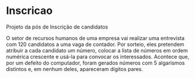 # Inscricao
Projeto da pós de Inscrição de candidatos

O setor de recursos humanos de uma empresa vai realizar uma entrevista com 120 candidatos a uma vaga de contador. Por sorteio, eles pretendem atribuir a cada candidato um número, colocar a lista de números em ordem numérica crescente e usá-la para convocar
os interessados. Acontece que, por um defeito do computador, foram gerados números com 5 algarismos distintos e, em nenhum deles, apareceram dígitos pares.
